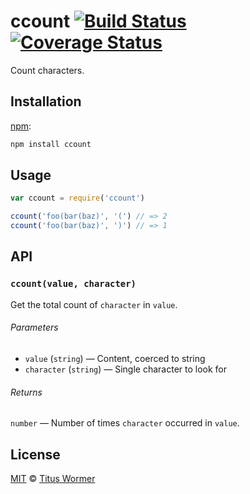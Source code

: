 # ccount [![Build Status][travis-badge]][travis] [![Coverage Status][codecov-badge]][codecov]

Count characters.

## Installation

[npm][]:

```bash
npm install ccount
```

## Usage

```javascript
var ccount = require('ccount')

ccount('foo(bar(baz)', '(') // => 2
ccount('foo(bar(baz)', ')') // => 1
```

## API

### `ccount(value, character)`

Get the total count of `character` in `value`.

###### Parameters

*   `value` (`string`) — Content, coerced to string
*   `character` (`string`) — Single character to look for

###### Returns

`number` — Number of times `character` occurred in `value`.

## License

[MIT][license] © [Titus Wormer][author]

<!-- Definitions -->

[travis-badge]: https://img.shields.io/travis/wooorm/ccount.svg

[travis]: https://travis-ci.org/wooorm/ccount

[codecov-badge]: https://img.shields.io/codecov/c/github/wooorm/ccount.svg

[codecov]: https://codecov.io/github/wooorm/ccount

[npm]: https://docs.npmjs.com/cli/install

[license]: license

[author]: https://wooorm.com

